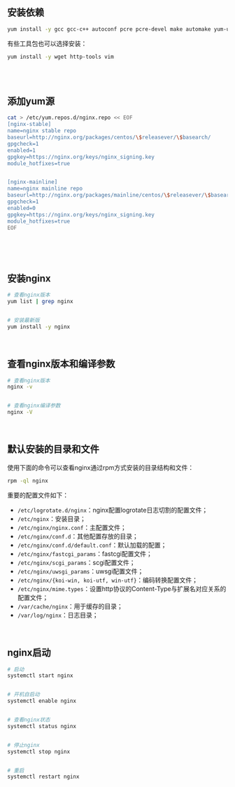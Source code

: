 ## 安装依赖

```bash
yum install -y gcc gcc-c++ autoconf pcre pcre-devel make automake yum-utils zlib zlib-devel openssl openssl-devel
```



 有些工具包也可以选择安装：

```bash
yum install -y wget http-tools vim
```

<br>‌

## 添加yum源

```bash
cat > /etc/yum.repos.d/nginx.repo << EOF
[nginx-stable]
name=nginx stable repo
baseurl=http://nginx.org/packages/centos/\$releasever/\$basearch/
gpgcheck=1
enabled=1
gpgkey=https://nginx.org/keys/nginx_signing.key
module_hotfixes=true


[nginx-mainline]
name=nginx mainline repo
baseurl=http://nginx.org/packages/mainline/centos/\$releasever/\$basearch/
gpgcheck=1
enabled=0
gpgkey=https://nginx.org/keys/nginx_signing.key
module_hotfixes=true
EOF
```

<br>

‌

## 安装nginx

```bash
# 查看nginx版本
yum list | grep nginx


# 安装最新版
yum install -y nginx
```

<br>



## 查看nginx版本和编译参数

```bash
# 查看nginx版本
nginx -v


# 查看nginx编译参数
nginx -V
```

<br>



## 默认安装的目录和文件

使用下面的命令可以查看nginx通过rpm方式安装的目录结构和文件：



```bash
rpm -ql nginx
```



重要的配置文件如下：

- `/etc/logrotate.d/nginx`：nginx配置logrotate日志切割的配置文件；
- `/etc/nginx`：安装目录；
- `/etc/nginx/nginx.conf`：主配置文件；
- `/etc/nginx/conf.d`：其他配置存放的目录；
- `/etc/nginx/conf.d/default.conf`：默认加载的配置；
- `/etc/nginx/fastcgi_params`：fastcgi配置文件；
- `/etc/nginx/scgi_params`：scgi配置文件；
- `/etc/nginx/uwsgi_params`：uwsgi配置文件；
- `/etc/nginx/{koi-win, koi-utf, win-utf}`：编码转换配置文件；
- `/etc/nginx/mime.types`：设置http协议的Content-Type与扩展名对应关系的配置文件；
- `/var/cache/nginx`：用于缓存的目录；
- `/var/log/nginx`：日志目录；

<br>



## nginx启动

```bash
# 启动
systemctl start nginx


# 开机自启动
systemctl enable nginx


# 查看nginx状态
systemctl status nginx


# 停止nginx
systemctl stop nginx


# 重启
systemctl restart nginx
```


